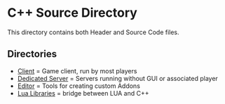 # C++ Source Directory

This directory contains both Header and Source Code files.

## Directories

- [Client](Client/) = Game client, run by most players
- [Dedicated Server](DedicatedServer/) = Servers running without GUI or associated player
- [Editor](Editor/) = Tools for creating custom Addons
- [Lua Libraries](LuaLibs/) = bridge between LUA and C++
